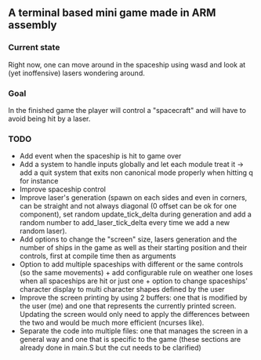 
## A terminal based mini game made in ARM assembly
### Current state
Right now, one can move around in the spaceship using wasd and look at (yet inoffensive) lasers wondering around.

### Goal
In the finished game the player will control a "spacecraft" and will have to avoid being hit by a laser.


### TODO
- Add event when the spaceship is hit to game over
- Add a system to handle inputs globally and let each module treat it -> add a quit system that exits non canonical mode properly when hitting q for instance
- Improve spaceship control
- Improve laser's generation (spawn on each sides and even in corners, can be straight and not always diagonal (0 offset can be ok for one component), set random update\_tick\_delta during generation and add a random number to add\_laser\_tick\_delta every time we add a new random laser).
- Add options to change the "screen" size, lasers generation and the number of ships in the game as well as their starting position and their controls, first at compile time then as arguments
- Option to add multiple spaceships with different or the same controls (so the same movements) + add configurable rule on weather one loses when all spaceships are hit or just one + option to change spaceships' character display to multi character shapes defined by the user
- Improve the screen printing by using 2 buffers: one that is modified by the user (me) and one that represents the currently printed screen. Updating the screen would only need to apply the differences between the two and would be much more efficient (ncurses like).
- Separate the code into multiple files: one that manages the screen in a general way and one that is specific to the game (these sections are already done in main.S but the cut needs to be clarified)
